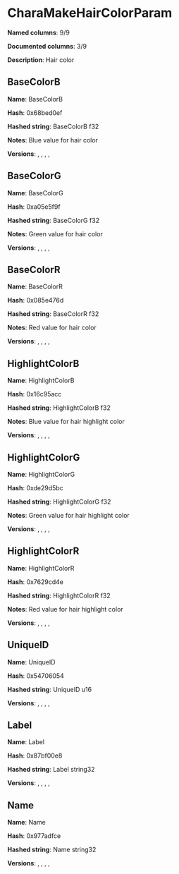 # CharaMakeHairColorParam
**Named columns**: 9/9

**Documented columns**: 3/9

**Description**: Hair color
## BaseColorB

**Name**: BaseColorB

**Hash**: 0x68bed0ef

**Hashed string**: BaseColorB f32

**Notes**: Blue value for hair color

**Versions**: , , , , 

## BaseColorG

**Name**: BaseColorG

**Hash**: 0xa05e5f9f

**Hashed string**: BaseColorG f32

**Notes**: Green value for hair color

**Versions**: , , , , 

## BaseColorR

**Name**: BaseColorR

**Hash**: 0x085e476d

**Hashed string**: BaseColorR f32

**Notes**: Red value for hair color

**Versions**: , , , , 

## HighlightColorB

**Name**: HighlightColorB

**Hash**: 0x16c95acc

**Hashed string**: HighlightColorB f32

**Notes**: Blue value for hair highlight color

**Versions**: , , , , 

## HighlightColorG

**Name**: HighlightColorG

**Hash**: 0xde29d5bc

**Hashed string**: HighlightColorG f32

**Notes**: Green value for hair highlight color

**Versions**: , , , , 

## HighlightColorR

**Name**: HighlightColorR

**Hash**: 0x7629cd4e

**Hashed string**: HighlightColorR f32

**Notes**: Red value for hair highlight color

**Versions**: , , , , 

## UniqueID

**Name**: UniqueID

**Hash**: 0x54706054

**Hashed string**: UniqueID u16

**Versions**: , , , , 

## Label

**Name**: Label

**Hash**: 0x87bf00e8

**Hashed string**: Label string32

**Versions**: , , , , 

## Name

**Name**: Name

**Hash**: 0x977adfce

**Hashed string**: Name string32

**Versions**: , , , , 

